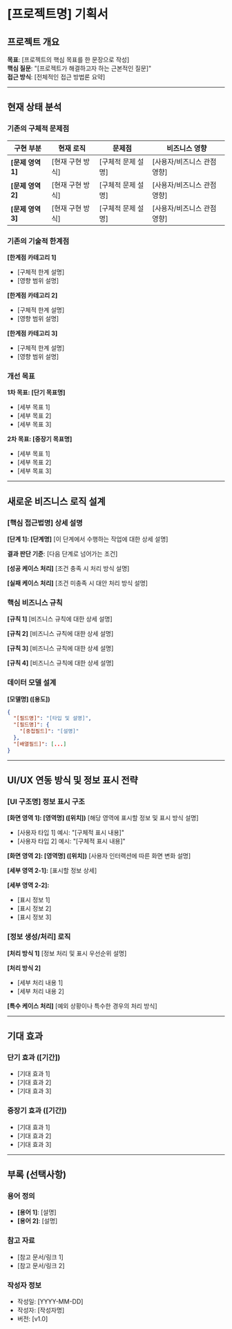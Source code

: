 # [프로젝트명] 기획서

## 프로젝트 개요

**목표**: [프로젝트의 핵심 목표를 한 문장으로 작성]  
**핵심 질문**: "[프로젝트가 해결하고자 하는 근본적인 질문]"  
**접근 방식**: [전체적인 접근 방법론 요약]

---

## 현재 상태 분석

### 기존의 구체적 문제점

| 구현 부분 | 현재 로직 | 문제점 | 비즈니스 영향 |
|-----------|-----------|--------|---------------|
| **[문제 영역 1]** | [현재 구현 방식] | [구체적 문제 설명] | [사용자/비즈니스 관점 영향] |
| **[문제 영역 2]** | [현재 구현 방식] | [구체적 문제 설명] | [사용자/비즈니스 관점 영향] |
| **[문제 영역 3]** | [현재 구현 방식] | [구체적 문제 설명] | [사용자/비즈니스 관점 영향] |

### 기존의 기술적 한계점

**[한계점 카테고리 1]**
- [구체적 한계 설명]
- [영향 범위 설명]

**[한계점 카테고리 2]**
- [구체적 한계 설명]
- [영향 범위 설명]

**[한계점 카테고리 3]**
- [구체적 한계 설명]
- [영향 범위 설명]

### 개선 목표

**1차 목표: [단기 목표명]**
- [세부 목표 1]
- [세부 목표 2]
- [세부 목표 3]

**2차 목표: [중장기 목표명]**  
- [세부 목표 1]
- [세부 목표 2]
- [세부 목표 3]

---

## 새로운 비즈니스 로직 설계

### [핵심 접근법명] 상세 설명

**[단계 1]: [단계명]**
[이 단계에서 수행하는 작업에 대한 상세 설명]

**결과 판단 기준**: [다음 단계로 넘어가는 조건]

**[성공 케이스 처리]**
[조건 충족 시 처리 방식 설명]

**[실패 케이스 처리]**
[조건 미충족 시 대안 처리 방식 설명]

### 핵심 비즈니스 규칙

**[규칙 1]**
[비즈니스 규칙에 대한 상세 설명]

**[규칙 2]**
[비즈니스 규칙에 대한 상세 설명]

**[규칙 3]**
[비즈니스 규칙에 대한 상세 설명]

**[규칙 4]**
[비즈니스 규칙에 대한 상세 설명]

### 데이터 모델 설계

**[모델명] ([용도])**
```json
{
  "[필드명]": "[타입 및 설명]",
  "[필드명]": {
    "[중첩필드]": "[설명]"
  },
  "[배열필드]": [...]
}
```

---

## UI/UX 연동 방식 및 정보 표시 전략

### [UI 구조명] 정보 표시 구조

**[화면 영역 1]: [영역명] ([위치])**
[해당 영역에 표시할 정보 및 표시 방식 설명]

- [사용자 타입 1] 예시: "[구체적 표시 내용]"
- [사용자 타입 2] 예시: "[구체적 표시 내용]"

**[화면 영역 2]: [영역명] ([위치])**
[사용자 인터랙션에 따른 화면 변화 설명]

**[세부 영역 2-1]:**
[표시할 정보 상세]

**[세부 영역 2-2]:**
- [표시 정보 1]
- [표시 정보 2]
- [표시 정보 3]

### [정보 생성/처리] 로직

**[처리 방식 1]**
[정보 처리 및 표시 우선순위 설명]

**[처리 방식 2]**
- [세부 처리 내용 1]
- [세부 처리 내용 2]

**[특수 케이스 처리]**
[예외 상황이나 특수한 경우의 처리 방식]

---

## 기대 효과

### 단기 효과 ([기간])
- [기대 효과 1]
- [기대 효과 2]
- [기대 효과 3]

### 중장기 효과 ([기간])
- [기대 효과 1]
- [기대 효과 2]
- [기대 효과 3]

---

## 부록 (선택사항)

### 용어 정의
- **[용어 1]**: [설명]
- **[용어 2]**: [설명]

### 참고 자료
- [참고 문서/링크 1]
- [참고 문서/링크 2]

### 작성자 정보
- 작성일: [YYYY-MM-DD]
- 작성자: [작성자명]
- 버전: [v1.0]